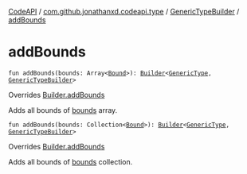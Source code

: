 [CodeAPI](../../index.md) / [com.github.jonathanxd.codeapi.type](../index.md) / [GenericTypeBuilder](index.md) / [addBounds](.)

# addBounds

`fun addBounds(bounds: Array<`[`Bound`](../-generic-type/-bound/index.md)`>): `[`Builder`](../-generic-type/-builder/index.md)`<`[`GenericType`](../-generic-type/index.md)`, `[`GenericTypeBuilder`](index.md)`>`

Overrides [Builder.addBounds](../-generic-type/-builder/add-bounds.md)

Adds all bounds of [bounds](add-bounds.md#com.github.jonathanxd.codeapi.type.GenericTypeBuilder$addBounds(kotlin.Array((com.github.jonathanxd.codeapi.type.GenericType.Bound)))/bounds) array.

`fun addBounds(bounds: Collection<`[`Bound`](../-generic-type/-bound/index.md)`>): `[`Builder`](../-generic-type/-builder/index.md)`<`[`GenericType`](../-generic-type/index.md)`, `[`GenericTypeBuilder`](index.md)`>`

Overrides [Builder.addBounds](../-generic-type/-builder/add-bounds.md)

Adds all bounds of [bounds](add-bounds.md#com.github.jonathanxd.codeapi.type.GenericTypeBuilder$addBounds(kotlin.collections.Collection((com.github.jonathanxd.codeapi.type.GenericType.Bound)))/bounds) collection.

